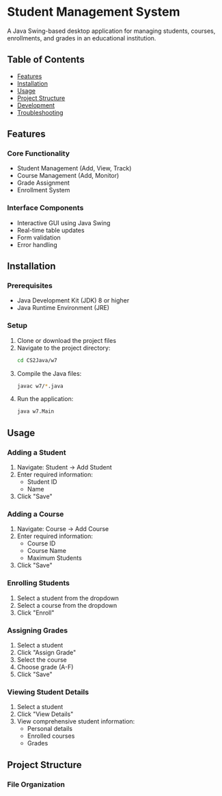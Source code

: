 # Student Management System

A Java Swing-based desktop application for managing students, courses, enrollments, and grades in an educational institution.

## Table of Contents
- [Features](#features)
- [Installation](#installation)
- [Usage](#usage)
- [Project Structure](#project-structure)
- [Development](#development)
- [Troubleshooting](#troubleshooting)

## Features

### Core Functionality
- Student Management (Add, View, Track)
- Course Management (Add, Monitor)
- Grade Assignment
- Enrollment System

### Interface Components
- Interactive GUI using Java Swing
- Real-time table updates
- Form validation
- Error handling

## Installation

### Prerequisites
- Java Development Kit (JDK) 8 or higher
- Java Runtime Environment (JRE)

### Setup
1. Clone or download the project files
2. Navigate to the project directory:
   ```bash
   cd CS2Java/w7
   ```
3. Compile the Java files:
   ```bash
   javac w7/*.java
   ```
4. Run the application:
   ```bash
   java w7.Main
   ```

## Usage

### Adding a Student
1. Navigate: Student → Add Student
2. Enter required information:
   - Student ID
   - Name
3. Click "Save"

### Adding a Course
1. Navigate: Course → Add Course
2. Enter required information:
   - Course ID
   - Course Name
   - Maximum Students
3. Click "Save"

### Enrolling Students
1. Select a student from the dropdown
2. Select a course from the dropdown
3. Click "Enroll"

### Assigning Grades
1. Select a student
2. Click "Assign Grade"
3. Select the course
4. Choose grade (A-F)
5. Click "Save"

### Viewing Student Details
1. Select a student
2. Click "View Details"
3. View comprehensive student information:
   - Personal details
   - Enrolled courses
   - Grades

## Project Structure

### File Organization
